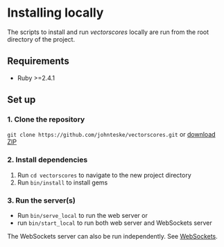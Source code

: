 # Installing locally

The scripts to install and run *vectorscores* locally are run from the root directory of the project.


## Requirements
- Ruby >=2.4.1


## Set up

### 1. Clone the repository

`git clone https://github.com/johnteske/vectorscores.git` or [download ZIP](https://github.com/johnteske/vectorscores/archive/gh-pages.zip)

### 2. Install dependencies

1. Run `cd vectorscores` to navigate to the new project directory
1. Run `bin/install` to install gems

### 3. Run the server(s)

- Run `bin/serve_local` to run the web server or
- run `bin/start_local` to run both web server and WebSockets server

The WebSockets server can also be run independently. See [WebSockets](websockets.md).
